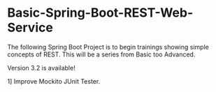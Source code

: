 # Basic-Spring-Boot-REST-Web-Service
The following Spring Boot Project is to begin trainings showing simple concepts of REST. This will be a series from Basic too Advanced.

Version 3.2 is available! 

1] Improve Mockito JUnit Tester.
